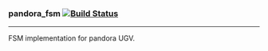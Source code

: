 ### pandora_fsm [![Build Status](http://jenkins.pandora.ee.auth.gr/buildStatus/icon?job=test_pandora_fsm/hydro-devel)](http://jenkins.pandora.ee.auth.gr/job/test_pandora_fsm/branch/hydro-devel/)
---

FSM implementation for pandora UGV.
